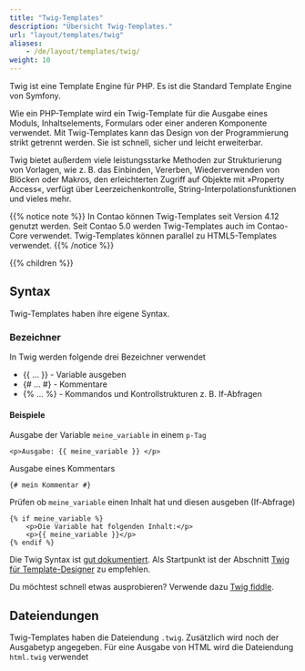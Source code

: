 ```yaml
---
title: "Twig-Templates"
description: "Übersicht Twig-Templates."
url: "layout/templates/twig"
aliases:
    - /de/layout/templates/twig/
weight: 10
---
```


Twig ist eine Template Engine für PHP. Es ist die Standard Template Engine von Symfony. 

Wie ein PHP-Template wird ein Twig-Template für die Ausgabe eines Moduls, Inhaltselements, Formulars oder einer anderen Komponente verwendet. 
Mit Twig-Templates kann das Design von der Programmierung strikt getrennt werden.
Sie ist schnell, sicher und leicht erweiterbar.

Twig bietet außerdem viele leistungsstarke Methoden zur Strukturierung von Vorlagen, wie z. B. das Einbinden, Vererben, Wiederverwenden
von Blöcken oder Makros, den erleichterten Zugriff auf Objekte mit »Property Access«, verfügt über Leerzeichenkontrolle,
String-Interpolationsfunktionen und vieles mehr.

{{% notice note %}}
In Contao können Twig-Templates seit Version 4.12 genutzt werden. Seit Contao 5.0 werden Twig-Templates auch im Contao-Core verwendet. 
Twig-Templates können parallel zu HTML5-Templates verwendet.
{{% /notice %}}

{{% children %}}

## Syntax

Twig-Templates haben ihre eigene Syntax.

### Bezeichner

In Twig werden folgende drei Bezeichner verwendet
* {{ ... }} - Variable ausgeben
* {# ... #} - Kommentare
* {% ... %} - Kommandos und Kontrollstrukturen z. B. If-Abfragen

#### Beispiele
Ausgabe der Variable `meine_variable` in einem `p-Tag`
```twig
<p>Ausgabe: {{ meine_variable }} </p>
```
Ausgabe eines Kommentars
```twig
{# mein Kommentar #}
```
Prüfen ob `meine_variable` einen Inhalt hat und diesen ausgeben (If-Abfrage)
```twig
{% if meine_variable %}
    <p>Die Variable hat folgenden Inhalt:</p>
    <p>{{ meine_variable }}</p>
{% endif %}
```
Die Twig Syntax ist [gut dokumentiert](https://twig.symfony.com/doc/3.x/). Als Startpunkt ist der
Abschnitt [Twig für Template-Designer](https://twig.symfony.com/doc/3.x/templates.html) zu empfehlen. 

Du möchtest schnell etwas ausprobieren?
Verwende dazu [Twig fiddle](https://twigfiddle.com/).

## Dateiendungen
Twig-Templates haben die Dateiendung `.twig`. Zusätzlich wird noch der Ausgabetyp angegeben. 
Für eine Ausgabe von HTML wird die Dateiendung `html.twig` verwendet
